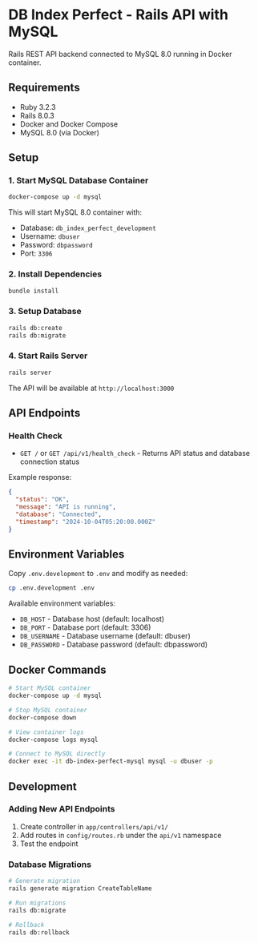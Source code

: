 # DB Index Perfect - Rails API with MySQL

Rails REST API backend connected to MySQL 8.0 running in Docker container.

## Requirements

- Ruby 3.2.3
- Rails 8.0.3
- Docker and Docker Compose
- MySQL 8.0 (via Docker)

## Setup

### 1. Start MySQL Database Container

```bash
docker-compose up -d mysql
```

This will start MySQL 8.0 container with:
- Database: `db_index_perfect_development`
- Username: `dbuser` 
- Password: `dbpassword`
- Port: `3306`

### 2. Install Dependencies

```bash
bundle install
```

### 3. Setup Database

```bash
rails db:create
rails db:migrate
```

### 4. Start Rails Server

```bash
rails server
```

The API will be available at `http://localhost:3000`

## API Endpoints

### Health Check
- `GET /` or `GET /api/v1/health_check` - Returns API status and database connection status

Example response:
```json
{
  "status": "OK",
  "message": "API is running",
  "database": "Connected",
  "timestamp": "2024-10-04T05:20:00.000Z"
}
```

## Environment Variables

Copy `.env.development` to `.env` and modify as needed:

```bash
cp .env.development .env
```

Available environment variables:
- `DB_HOST` - Database host (default: localhost)
- `DB_PORT` - Database port (default: 3306)
- `DB_USERNAME` - Database username (default: dbuser)
- `DB_PASSWORD` - Database password (default: dbpassword)

## Docker Commands

```bash
# Start MySQL container
docker-compose up -d mysql

# Stop MySQL container
docker-compose down

# View container logs
docker-compose logs mysql

# Connect to MySQL directly
docker exec -it db-index-perfect-mysql mysql -u dbuser -p
```

## Development

### Adding New API Endpoints

1. Create controller in `app/controllers/api/v1/`
2. Add routes in `config/routes.rb` under the `api/v1` namespace
3. Test the endpoint

### Database Migrations

```bash
# Generate migration
rails generate migration CreateTableName

# Run migrations
rails db:migrate

# Rollback
rails db:rollback
```
